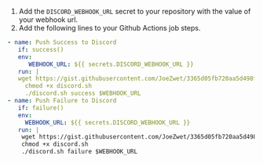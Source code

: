 1. Add the `DISCORD_WEBHOOK_URL` secret to your repository with the value of your webhook url.
2. Add the following lines to your Github Actions job steps.
```yaml
- name: Push Success to Discord
   if: success()
   env:
      WEBHOOK_URL: ${{ secrets.DISCORD_WEBHOOK_URL }}
   run: |
   wget https://gist.githubusercontent.com/JoeZwet/3365d05fb720aa5d498fac4d1c93fb56/raw/dcb7f984d7c2cbaa6be8c4ce3b83f7f983ce8fc1/discord.sh
     chmod +x discord.sh
     ./discord.sh success $WEBHOOK_URL
- name: Push Failure to Discord
   if: failure()
   env:
     WEBHOOK_URL: ${{ secrets.DISCORD_WEBHOOK_URL }}
   run: |
    wget https://gist.githubusercontent.com/JoeZwet/3365d05fb720aa5d498fac4d1c93fb56/raw/dcb7f984d7c2cbaa6be8c4ce3b83f7f983ce8fc1/discord.sh
    chmod +x discord.sh
    ./discord.sh failure $WEBHOOK_URL
```
